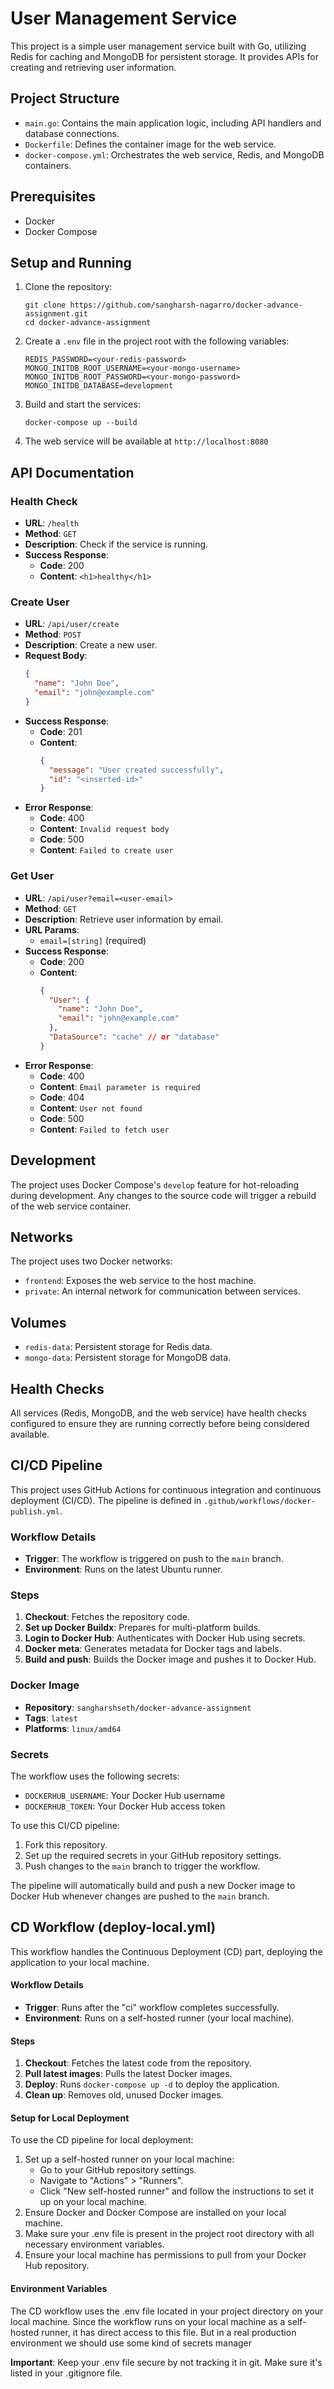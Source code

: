 # User Management Service

This project is a simple user management service built with Go, utilizing Redis for caching and MongoDB for persistent storage. It provides APIs for creating and retrieving user information.

## Project Structure

- `main.go`: Contains the main application logic, including API handlers and database connections.
- `Dockerfile`: Defines the container image for the web service.
- `docker-compose.yml`: Orchestrates the web service, Redis, and MongoDB containers.

## Prerequisites

- Docker
- Docker Compose

## Setup and Running

1. Clone the repository:
   ```
   git clone https://github.com/sangharsh-nagarro/docker-advance-assignment.git
   cd docker-advance-assignment
   ```

2. Create a `.env` file in the project root with the following variables:
   ```
   REDIS_PASSWORD=<your-redis-password>
   MONGO_INITDB_ROOT_USERNAME=<your-mongo-username>
   MONGO_INITDB_ROOT_PASSWORD=<your-mongo-password>
   MONGO_INITDB_DATABASE=development
   ```

3. Build and start the services:
   ```
   docker-compose up --build
   ```

4. The web service will be available at `http://localhost:8080`

## API Documentation

### Health Check

- **URL**: `/health`
- **Method**: `GET`
- **Description**: Check if the service is running.
- **Success Response**:
  - **Code**: 200
  - **Content**: `<h1>healthy</h1>`

### Create User

- **URL**: `/api/user/create`
- **Method**: `POST`
- **Description**: Create a new user.
- **Request Body**:
  ```json
  {
    "name": "John Doe",
    "email": "john@example.com"
  }
  ```
- **Success Response**:
  - **Code**: 201
  - **Content**:
    ```json
    {
      "message": "User created successfully",
      "id": "<inserted-id>"
    }
    ```
- **Error Response**:
  - **Code**: 400
  - **Content**: `Invalid request body`
  - **Code**: 500
  - **Content**: `Failed to create user`

### Get User

- **URL**: `/api/user?email=<user-email>`
- **Method**: `GET`
- **Description**: Retrieve user information by email.
- **URL Params**: 
  - `email=[string]` (required)
- **Success Response**:
  - **Code**: 200
  - **Content**:
    ```json
    {
      "User": {
        "name": "John Doe",
        "email": "john@example.com"
      },
      "DataSource": "cache" // or "database"
    }
    ```
- **Error Response**:
  - **Code**: 400
  - **Content**: `Email parameter is required`
  - **Code**: 404
  - **Content**: `User not found`
  - **Code**: 500
  - **Content**: `Failed to fetch user`

## Development

The project uses Docker Compose's `develop` feature for hot-reloading during development. Any changes to the source code will trigger a rebuild of the web service container.

## Networks

The project uses two Docker networks:
- `frontend`: Exposes the web service to the host machine.
- `private`: An internal network for communication between services.

## Volumes

- `redis-data`: Persistent storage for Redis data.
- `mongo-data`: Persistent storage for MongoDB data.

## Health Checks

All services (Redis, MongoDB, and the web service) have health checks configured to ensure they are running correctly before being considered available.

## CI/CD Pipeline

This project uses GitHub Actions for continuous integration and continuous deployment (CI/CD). The pipeline is defined in `.github/workflows/docker-publish.yml`.

### Workflow Details

- **Trigger**: The workflow is triggered on push to the `main` branch.
- **Environment**: Runs on the latest Ubuntu runner.

### Steps

1. **Checkout**: Fetches the repository code.
2. **Set up Docker Buildx**: Prepares for multi-platform builds.
3. **Login to Docker Hub**: Authenticates with Docker Hub using secrets.
4. **Docker meta**: Generates metadata for Docker tags and labels.
5. **Build and push**: Builds the Docker image and pushes it to Docker Hub.

### Docker Image

- **Repository**: `sangharshseth/docker-advance-assignment`
- **Tags**: `latest`
- **Platforms**: `linux/amd64`

### Secrets

The workflow uses the following secrets:
- `DOCKERHUB_USERNAME`: Your Docker Hub username
- `DOCKERHUB_TOKEN`: Your Docker Hub access token

To use this CI/CD pipeline:
1. Fork this repository.
2. Set up the required secrets in your GitHub repository settings.
3. Push changes to the `main` branch to trigger the workflow.

The pipeline will automatically build and push a new Docker image to Docker Hub whenever changes are pushed to the `main` branch.

## CD Workflow (deploy-local.yml)

This workflow handles the Continuous Deployment (CD) part, deploying the application to your local machine.

#### Workflow Details

- **Trigger**: Runs after the "ci" workflow completes successfully.
- **Environment**: Runs on a self-hosted runner (your local machine).

#### Steps

1. **Checkout**: Fetches the latest code from the repository.
2. **Pull latest images**: Pulls the latest Docker images.
3. **Deploy**: Runs `docker-compose up -d` to deploy the application.
4. **Clean up**: Removes old, unused Docker images.

#### Setup for Local Deployment

To use the CD pipeline for local deployment:

1. Set up a self-hosted runner on your local machine:
   - Go to your GitHub repository settings.
   - Navigate to "Actions" > "Runners".
   - Click "New self-hosted runner" and follow the instructions to set it up on your local machine.
2. Ensure Docker and Docker Compose are installed on your local machine.
3. Make sure your .env file is present in the project root directory with all necessary environment variables.
4. Ensure your local machine has permissions to pull from your Docker Hub repository.

#### Environment Variables

The CD workflow uses the .env file located in your project directory on your local machine. Since the workflow runs on your local machine as a self-hosted runner, it has direct access to this file. But in a real production environment we should use some kind of secrets manager

**Important**: Keep your .env file secure by not tracking it in git. Make sure it's listed in your .gitignore file.

